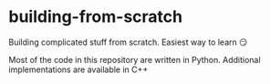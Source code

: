 # building-from-scratch
Building complicated stuff from scratch. Easiest way to learn :smirk:

Most of the code in this repository are written in Python. Additional implementations are available in C++